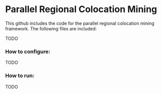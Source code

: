 # Parallel Regional Colocation Mining

This github includes the code for the parallel regional colocation mining framework.  The following files are included:

TODO

### How to configure:

TODO


### How to run:

TODO
